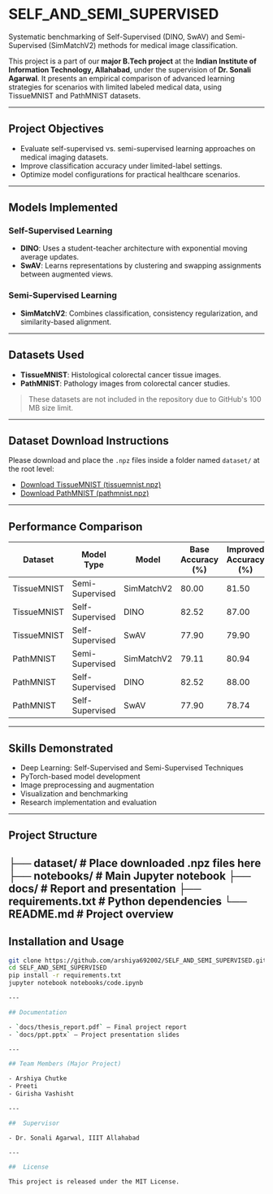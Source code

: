 # SELF_AND_SEMI_SUPERVISED

Systematic benchmarking of Self-Supervised (DINO, SwAV) and Semi-Supervised (SimMatchV2) methods for medical image classification.

This project is a part of our **major B.Tech project** at the **Indian Institute of Information Technology, Allahabad**, under the supervision of **Dr. Sonali Agarwal**. It presents an empirical comparison of advanced learning strategies for scenarios with limited labeled medical data, using TissueMNIST and PathMNIST datasets.

---

##  Project Objectives

- Evaluate self-supervised vs. semi-supervised learning approaches on medical imaging datasets.
- Improve classification accuracy under limited-label settings.
- Optimize model configurations for practical healthcare scenarios.

---

##  Models Implemented

### Self-Supervised Learning

- **DINO**: Uses a student-teacher architecture with exponential moving average updates.
- **SwAV**: Learns representations by clustering and swapping assignments between augmented views.

### Semi-Supervised Learning

- **SimMatchV2**: Combines classification, consistency regularization, and similarity-based alignment.

---

##  Datasets Used

- **TissueMNIST**: Histological colorectal cancer tissue images.
- **PathMNIST**: Pathology images from colorectal cancer studies.

>  These datasets are not included in the repository due to GitHub's 100 MB size limit.

---

##  Dataset Download Instructions

Please download and place the `.npz` files inside a folder named `dataset/` at the root level:

- [Download TissueMNIST (tissuemnist.npz)](https://drive.google.com/your_tissuemnist_link)
- [Download PathMNIST (pathmnist.npz)](https://drive.google.com/your_pathmnist_link)

---

## Performance Comparison

| Dataset      | Model Type        | Model        | Base Accuracy (%) | Improved Accuracy (%) | Gain   |
|--------------|-------------------|--------------|--------------------|------------------------|--------|
| TissueMNIST  | Semi-Supervised   | SimMatchV2   | 80.00              | 81.50                  | +1.50  |
| TissueMNIST  | Self-Supervised   | DINO         | 82.52              | 87.00                  | +4.48  |
| TissueMNIST  | Self-Supervised   | SwAV         | 77.90              | 79.90                  | +2.00  |
| PathMNIST    | Semi-Supervised   | SimMatchV2   | 79.11              | 80.94                  | +1.83  |
| PathMNIST    | Self-Supervised   | DINO         | 82.52              | 88.00                  | +5.48  |
| PathMNIST    | Self-Supervised   | SwAV         | 77.90              | 78.74                  | +0.84  |

---

##  Skills Demonstrated

- Deep Learning: Self-Supervised and Semi-Supervised Techniques
- PyTorch-based model development
- Image preprocessing and augmentation
- Visualization and benchmarking
- Research implementation and evaluation

---

##  Project Structure
├── dataset/                 # Place downloaded .npz files here
├── notebooks/               # Main Jupyter notebook
├── docs/                    # Report and presentation
├── requirements.txt         # Python dependencies
└── README.md                # Project overview
---

##  Installation and Usage

```bash
git clone https://github.com/arshiya692002/SELF_AND_SEMI_SUPERVISED.git
cd SELF_AND_SEMI_SUPERVISED
pip install -r requirements.txt
jupyter notebook notebooks/code.ipynb

---

## Documentation

- `docs/thesis_report.pdf` — Final project report  
- `docs/ppt.pptx` — Project presentation slides

---

## Team Members (Major Project)

- Arshiya Chutke  
- Preeti  
- Girisha Vashisht

---

##  Supervisor

- Dr. Sonali Agarwal, IIIT Allahabad

---

##  License

This project is released under the MIT License.
